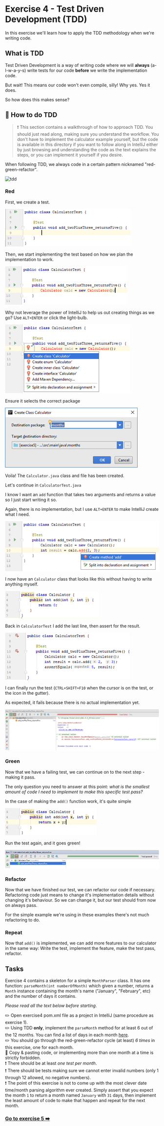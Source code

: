 # Exercise 4 - Test Driven Development (TDD)

In this exercise we'll learn how to apply the TDD methodology when we're writing code.  

## What is TDD

Test Driven Development is a way of writing code where we will **always** (a-l-w-a-y-s) write tests for our code
**before** we write the implementation code.

But wait! This means our code won't even compile, silly! Why yes. Yes it does.

So how does this makes sense?

## :book: How to do TDD

> :exclamation: This section contains a walkthrough of how to approach TDD. You should just read along, making sure you understand the workflow. You don't have to implement the calculator example yourself, but the code is available in this directory if you want to follow along in IntelliJ either by just browsing and understanding the code as the text explains the steps, or you can implement it yourself if you desire.

When following TDD, we always code in a certain pattern nicknamed "red-green-refactor".

![tdd](http://www.agilenutshell.com/assets/test-driven-development/tdd-circle-of-life.png)

### Red

First, we create a test.

![tdd1](../images/tdd1.PNG)

Then, we start implementing the test based on how we plan the implementation to work.

![tdd1](../images/tdd2.PNG)

Why not leverage the power of IntelliJ to help us out creating things as we go? Use `ALT+ENTER` or click the light-bulb.

![tdd1](../images/tdd3.png)

Ensure it selects the correct package

![tdd1](../images/tdd4.png)

Voila! The `Calculator.java` class and file has been created.

Let's continue in ``CalculatorTest.java``

I know I want an ``add`` function that takes two arguments and returns a value so I just start writing it so.

Again, there is no implementation, but I use ``ALT+ENTER`` to make IntelliJ create what I need.

![tdd1](../images/tdd5.png)

I now have an ``Calculator`` class that looks like this without having to write anything myself.

![tdd1](../images/tdd6.PNG)

Back in ``CalculatorTest`` I add the last line, then assert for the result.

![tdd1](../images/tdd7.PNG)

I can finally run the test (``CTRL+SHIFT+F10`` when the cursor is on the test, or the icon in the gutter).

As expected, it fails because there is no actual implementation yet.

![tdd1](../images/tdd8.PNG)

### Green

Now that we have a failing test, we can continue on to the next step - making it pass.

The only question you need to answer at this point: _what is the smallest amount of code I need to implement to make
this specific test pass?_

In the case of making the ``add()`` function work, it's quite simple

![tdd1](../images/tdd9.PNG)

Run the test again, and it goes green!

![tdd1](../images/tdd10.PNG)

### Refactor

Now that we have finished our test, we can refactor our code if necessary. Refactoring code just means to change
it's implementation details without changing it's behaviour. So we can change it, but our test should from now on always pass.

For the simple example we're using in these examples there's not much refactoring to do.

### Repeat

Now that ``add()`` is implemented, we can add more features to our calculator in the same way:
Write the test, implement the feature, make the test pass, refactor.

## Tasks

Exercise 4 contains a skeleton for a simple ``MonthParser`` class. It has one function: `parseMonth(int numberOfMonth)`
which given a number, returns a ``Month`` instance containing the month's name ("January", "February", etc) and the number of days
it contains.

_Please read all the text below before starting_.

:pencil2: Open exercise4 pom.xml file as a project in IntelliJ (same procedure as exercise 1).  
:pencil2: Using TDD **only**, implement the ``parseMonth`` method for at least 6 out of the 12 months. You can find a list of days in each month [here](http://www.howmanydaysin.com/).  
:pencil2: You should go through the red-green-refactor cycle (at least) _6 times_ in this exercise, one for each month.  
:poop: Copy & pasting code, or implementing more than one month at a time is strictly forbidden.  
:exclamation: There should be at least _one test per month_.  
:exclamation: There should be tests making sure we cannot enter invalid numbers (only 1 through 12 allowed, no negative numbers).  
:exclamation: The point of this exercise is not to come up with the most clever date time/month parsing algorithm ever created. Simply assert that you expect the month `1` to return a month named `January` with `31` days, then implement the least amount of code to make that happen and repeat for the next month.

### [Go to exercise 5 :arrow_right:](../exercise-5/README.md)

